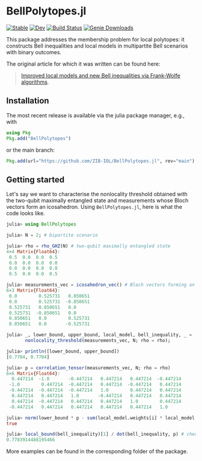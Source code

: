 # BellPolytopes.jl

[![Stable](https://img.shields.io/badge/docs-stable-blue.svg)](https://zib-iol.github.io/BellPolytopes.jl/stable/)
[![Dev](https://img.shields.io/badge/docs-dev-blue.svg)](https://zib-iol.github.io/BellPolytopes.jl/dev/)
[![Build Status](https://github.com/zib-iol/BellPolytopes.jl/actions/workflows/CI.yml/badge.svg?branch=main)](https://github.com/zib-iol/BellPolytopes.jl/actions/workflows/CI.yml?query=branch%3Amain)
[![Genie Downloads](https://shields.io/endpoint?url=https://pkgs.genieframework.com/api/v1/badge/BellPolytopes)](https://pkgs.genieframework.com?packages=BellPolytopes)


This package addresses the membership problem for local polytopes: it constructs Bell inequalities and local models in multipartite Bell scenarios with binary outcomes.

The original article for which it was written can be found here:

> [Improved local models and new Bell inequalities via Frank-Wolfe algorithms](http://arxiv.org/abs/2302.04721).

## Installation

The most recent release is available via the julia package manager, e.g., with

```julia
using Pkg
Pkg.add("BellPolytopes")
```

or the main branch:

```julia
Pkg.add(url="https://github.com/ZIB-IOL/BellPolytopes.jl", rev="main")
```

## Getting started

Let's say we want to characterise the nonlocality threshold obtained with the two-qubit maximally entangled state and measurements whose Bloch vectors form an icosahedron.
Using `BellPolytopes.jl`, here is what the code looks like.

```julia
julia> using BellPolytopes

julia> N = 2; # bipartite scenario

julia> rho = rho_GHZ(N) # two-qubit maximally entangled state
4×4 Matrix{Float64}:
 0.5  0.0  0.0  0.5
 0.0  0.0  0.0  0.0
 0.0  0.0  0.0  0.0
 0.5  0.0  0.0  0.5

julia> measurements_vec = icosahedron_vec() # Bloch vectors forming an icosahedron
6×3 Matrix{Float64}:
 0.0        0.525731   0.850651
 0.0        0.525731  -0.850651
 0.525731   0.850651   0.0
 0.525731  -0.850651   0.0
 0.850651   0.0        0.525731
 0.850651   0.0       -0.525731

julia> _, lower_bound, upper_bound, local_model, bell_inequality, _ =
       nonlocality_threshold(measurements_vec, N; rho = rho);

julia> println([lower_bound, upper_bound])
[0.7784, 0.7784]

julia> p = correlation_tensor(measurements_vec, N; rho = rho)
6×6 Matrix{Float64}:
  0.447214  -1.0       -0.447214   0.447214   0.447214  -0.447214
 -1.0        0.447214  -0.447214   0.447214  -0.447214   0.447214
 -0.447214  -0.447214  -0.447214   1.0        0.447214   0.447214
  0.447214   0.447214   1.0       -0.447214   0.447214   0.447214
  0.447214  -0.447214   0.447214   0.447214   1.0        0.447214
 -0.447214   0.447214   0.447214   0.447214   0.447214   1.0

julia> norm(lower_bound * p - sum(local_model.weights[i] * local_model.atoms[i] for i in 1:length(local_model))) < 1e-3 # checking local model
true

julia> local_bound(bell_inequality)[1] / dot(bell_inequality, p) # checking the Bell inequality
0.7783914488195466
```

More examples can be found in the corresponding folder of the package.
